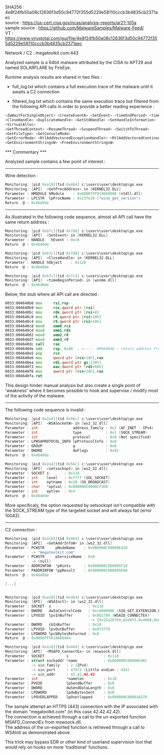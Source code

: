 SHA256 : 4e8f24fb50a08c12636f3d50c94772f355d5229e58110cccb3b4835cb2371aec  
source : https://us-cert.cisa.gov/ncas/analysis-reports/ar21-105a  
sample source : https://github.com/MalwareSamples/Malware-Feed/  
VT : https://www.virustotal.com/gui/file/4e8f24fb50a08c12636f3d50c94772f355d5229e58110cccb3b4835cb2371aec    

Network / C2 : megatoolkit.com:443  

Analyzed sample is a 64bit malware attributed by the CISA to APT29 and named SOLARFLARE by FireEye.  

Runtime analysis results are shared in two files :  

- full_log.txt which contains a full execution trace of the malware until it awaits a C2 connection  

- filtered_log.txt which contains the same execution trace but filtered from the following API calls in order to provide a better reading experience :  


```c
<ZwWaitForSingleObject> <CreateEventA> <SetEvent> <timeEndPeriod> <timeBeginPeriod> <WaitForSingleObject> <WaitForMultipleObjects>
<CloseHandle> <DuplicateHandle> <GetStdHandle> <SetHandleInformation> 
<VirtualAlloc> 
<GetThreadContext> <ResumeThread> <SuspendThread> <SwitchToThread>
<GetFileType> <GetConsoleMode>
<SetErrorMode> <RtlAddVectoredExceptionHandler> <RtlAddVectoredContinueHandler> 
<GetEnvironmentStringsW> <FreeEnvironmentStringsW>
```


*** Commentary *** 

Analyzed sample contains a few point of interest :

---- 

Wine detection :  

```c
Monitoring: [pid 0xa10][tid 0x464] c:\users\user\desktop\go.exe  
Monitoring: [API]  <GetProcAddress> in [KERNEL32.DLL]  
Parameter : HMODULE hModule    : 0x00007FFD19660000 (ntdll.dll)  
Parameter : LPCSTR  lpProcName : 0x23fe39 ("wine_get_version")  
Return  @ : 0x4640de
```  


---- 

As illustrated in the following code sequence, almost all API call have the same return address :  

```c
Monitoring: [pid 0xb7c][tid 0x7d0] c:\users\user\desktop\go.exe  
Monitoring: [API]  <SetEvent> in [KERNEL32.DLL]  
Parameter : HANDLE   hEvent : 0xc0  
Return  @ : 0x4640de  

Monitoring: [pid 0xb7c][tid 0x7d0] c:\users\user\desktop\go.exe  
Monitoring: [API]  <CloseHandle> in [KERNEL32.DLL]  
Parameter : HANDLE hObject    : 0x120  
Return  @ : 0x4640de  

Monitoring: [pid 0xb7c][tid 0x7c4] c:\users\user\desktop\go.exe  
Monitoring: [API]  <timeBeginPeriod> in [winmm.dll]  
Return  @ : 0x4640de  
```

Below, the stub where all API call are directed :  

```asm
0033:004640b6 mov     rsi,rsp  
0033:004640b9 mov     rcx,qword ptr [rsi]  
0033:004640bc mov     rdx,qword ptr [rsi+8]  
0033:004640c0 mov     r8,qword ptr [rsi+10h]  
0033:004640c4 mov     r9,qword ptr [rsi+18h]  
0033:004640c8 movd    xmm0,rcx  
0033:004640cd movd    xmm1,rdx  
0033:004640d2 movd    xmm2,r8  
0033:004640d7 movd    xmm3,r9  
0033:004640dc call    rax  
0033:004640de add     rsp, 0x80  ; <----- 004640de : return address from most function call
0033:004640e5 pop     rcx  
0033:004640e6 mov     qword ptr [rcx+18h],rax  
0033:004640ea mov     rdi,qword ptr gs:[30h]  
0033:004640f3 mov     eax,dword ptr [rdi+68h]  
0033:004640f6 mov     qword ptr [rcx+28h],rax  
0033:004640fa ret  
```

This design hinder manual analysis but also create a single point of 'weakness' where it becomes possible to hook and supervise / modify most of the activity of the malware.

---- 

The following code sequence is invalid :  

```c
Monitoring: [pid 0x2a4][tid 0x56c] c:\users\user\desktop\go.exe  
Monitoring: [API]  <WSASocketW> in [ws2_32.dll]  
Parameter : int                address_family : 0x2 (AF_INET - IPv4)  
Parameter : int                type           : 0x1 (SOCK_STREAM)  
Parameter : int                protocol       : 0x0 (Not specified)  
Parameter : LPWSAPROTOCOL_INFO lpProtocolInfo : 0x0  
Parameter : GROUP              g              : 0x0  
Parameter : DWORD              dwFlags        : 0x81  
Return  @ : 0x4640de  

Monitoring: [pid 0x2a4][tid 0x56c] c:\users\user\desktop\go.exe  
Monitoring: [API]  <setsockopt> in [ws2_32.dll]  
Parameter : SOCKET s       : 0x118  
Parameter : int    level   : 0xffff (SOL_SOCKET)  
Parameter : int    optname : 0x20 (SO_BROADCAST)  
Parameter : char   *optval : 0x000000C0000CF3D8  
Parameter : int    optlen  : 0x4  
Return  @ : 0x4640de  
```

More specificaly, the option requested by setsockopt isn't compatible with the SOCK_STREAM type of the targeted socket and will always fail (error 10042).  


----

C2 connection :  

```c
Monitoring: [pid 0xa10][tid 0x464] c:\users\user\desktop\go.exe  
Monitoring: [API]  <GetAddrInfoW> in [ws2_32.dll]  
Parameter : PCWSTR     pNodeName    : 0x000000C00000E420  
            -> "megatoolkit.com"  
Parameter : PCWSTR     pServiceName : 0x0  
            -> (null)  
Parameter : ADDRINFOW  *pHints      : 0x000000C000085F18  
Parameter : PADDRINFOW *ppResult    : 0x000000C000085E88  
Return  @ : 0x4640de  

[...]  
  

Monitoring: [pid 0xa10][tid 0x464] c:\users\user\desktop\go.exe  
Monitoring: [API]  <WSAIoctl> in [ws2_32.dll]  
Parameter : SOCKET  s                 : 0x118  
Parameter : DWORD   dwIoControlCode   : 0xc8000006 (SIO_GET_EXTENSION_FUNCTION_POINTER)  
Parameter : LPVOID  lpvInBuffer       : 0x8b2780 (WSAID_CONNECTEX)  
                                       -> {0x25a207b9,0xddf3,0x4660,0x8e,{0xe9,0x76,0xe5,0x8c,0x74,0x06,0x3e}}  
Parameter : DWORD   cbInBuffer        : 0x10  
Parameter : LPVOID  lpvOutBuffer      : 0x8f3770  
Parameter : LPDWORD lpcbBytesReturned : 0x8  
Return  @ : 0x00007FFD18660464  

Monitoring: [pid 0xa10][tid 0x464] c:\users\user\desktop\go.exe  
Monitoring: [API]  <MSAFD_ConnectEx> in [mswsock.dll]  
Parameter : SOCKET          s                : 0x110  
Parameter : struct sockaddr *name            : 0x000000C00000E46C  
            -> sin_family   : 2 (IPv4)  
            -> sin_port     : 47873 (Little endian : 443)  
            -> sin_addr     : 42.42.42.42  
Parameter : int             *namelen         : 0x10  
Parameter : PVOID           lpSendBuffer     : 0x0  
Parameter : DWORD           dwSendDataLength : 0x0  
Parameter : LPDWORD         lpdwBytesSent    : 0x0  
Parameter : LPOVERLAPPED    lpOverlapped     : 0x000000C00003A370  
```

The sample attempt an HTTPS (443) connection with the IP associated with the domain "megatoolkit.com" (in this case 42.42.42.42).  
The connection is achieved through a call to the un-exported function MSAFD_ConnectEx from mswsock.dll.  
The address of the un-exported function is retrieved through a call to WSAIotl as demonstrated above.  

This trick may bypass EDR or other kind of userland supervision tool that would rely on hooks on more 'traditional' functions.  

